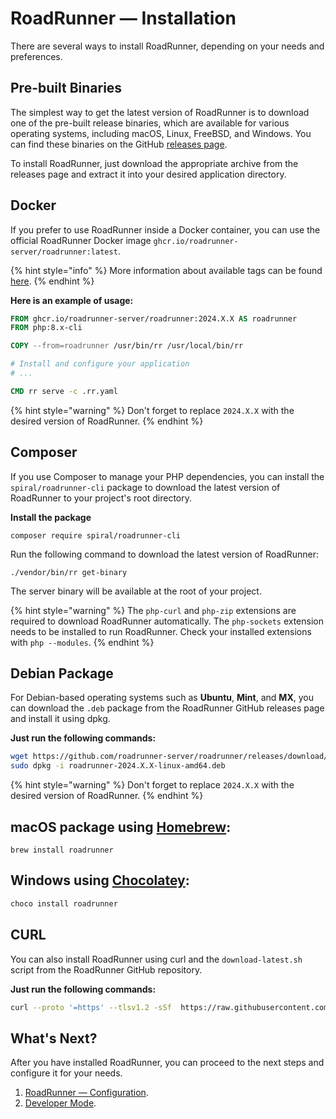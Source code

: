 # RoadRunner — Installation

There are several ways to install RoadRunner, depending on your needs and preferences.

## Pre-built Binaries

The simplest way to get the latest version of RoadRunner is to download one of the pre-built release binaries, which are
available for various operating systems, including macOS, Linux, FreeBSD, and Windows. You can find these binaries on
the GitHub [releases page](https://github.com/roadrunner-server/roadrunner/releases).

To install RoadRunner, just download the appropriate archive from the releases page and extract it into your desired
application directory.

## Docker

If you prefer to use RoadRunner inside a Docker container, you can use the official RoadRunner Docker
image `ghcr.io/roadrunner-server/roadrunner:latest`.

{% hint style="info" %}
More information about available tags can be
found [here](https://github.com/roadrunner-server/roadrunner/pkgs/container/roadrunner).
{% endhint %}

**Here is an example of usage:**

```dockerfile
FROM ghcr.io/roadrunner-server/roadrunner:2024.X.X AS roadrunner
FROM php:8.x-cli

COPY --from=roadrunner /usr/bin/rr /usr/local/bin/rr

# Install and configure your application
# ...

CMD rr serve -c .rr.yaml
```

{% hint style="warning" %}
Don't forget to replace `2024.X.X` with the desired version of RoadRunner.
{% endhint %}

## Composer

If you use Composer to manage your PHP dependencies, you can install the `spiral/roadrunner-cli` package to download the
latest version of RoadRunner to your project's root directory.

**Install the package**

```terminal
composer require spiral/roadrunner-cli
```

Run the following command to download the latest version of RoadRunner:

```terminal
./vendor/bin/rr get-binary
```

The server binary will be available at the root of your project.

{% hint style="warning" %}
The `php-curl` and `php-zip` extensions are required to download RoadRunner automatically.
The `php-sockets` extension needs to be installed to run RoadRunner.
Check your installed extensions with `php --modules`.
{% endhint %}

## Debian Package

For Debian-based operating systems such as **Ubuntu**, **Mint**, and **MX**, you can download the `.deb` package from
the RoadRunner GitHub releases page and install it using dpkg.

**Just run the following commands:**

```bash
wget https://github.com/roadrunner-server/roadrunner/releases/download/v2024.X.X/roadrunner-2024.X.X-linux-amd64.deb
sudo dpkg -i roadrunner-2024.X.X-linux-amd64.deb
```

{% hint style="warning" %}
Don't forget to replace `2024.X.X` with the desired version of RoadRunner.
{% endhint %}

## macOS package using [Homebrew](https://brew.sh/):
```terminal
brew install roadrunner
```

## Windows using [Chocolatey](https://community.chocolatey.org/):
```bash
choco install roadrunner
```

## CURL

You can also install RoadRunner using curl and the `download-latest.sh` script from the RoadRunner GitHub repository.

**Just run the following commands:**

```bash
curl --proto '=https' --tlsv1.2 -sSf  https://raw.githubusercontent.com/roadrunner-server/roadrunner/master/download-latest.sh | sh
```

## What's Next?

After you have installed RoadRunner, you can proceed to the next steps and configure it for your needs.

1. [RoadRunner — Configuration](./config.md).
2. [Developer Mode](../php/developer.md).
